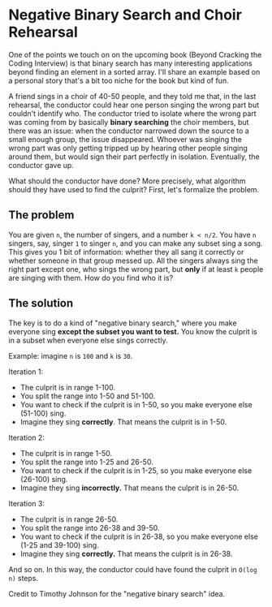# Negative Binary Search and Choir Rehearsal

One of the points we touch on on the upcoming book (Beyond Cracking the Coding Interview) is that binary search has many interesting applications beyond finding an element in a sorted array. I'll share an example based on a personal story that's a bit too niche for the book but kind of fun.

A friend sings in a choir of 40-50 people, and they told me that, in the last rehearsal, the conductor could hear one person singing the wrong part but couldn't identify who. The conductor tried to isolate where the wrong part was coming from by basically **binary searching** the choir members, but there was an issue: when the conductor narrowed down the source to a small enough group, the issue disappeared. Whoever was singing the wrong part was only getting tripped up by hearing other people singing around them, but would sign their part perfectly in isolation. Eventually, the conductor gave up.

What should the conductor have done? More precisely, what algorithm should they have used to find the culprit? First, let's formalize the problem.

## The problem

You are given `n`, the number of singers, and a number `k < n/2`. You have `n` singers, say, singer `1` to singer `n`, and you can make any subset sing a song. This gives you 1 bit of information: whether they all sang it correctly or whether someone in that group messed up. All the singers always sing the right part except one, who sings the wrong part, but **only** if at least `k` people are singing with them. How do you find who it is?

## The solution

The key is to do a kind of "negative binary search," where you make everyone sing **except the subset you want to test.** You know the culprit is in a subset when everyone else sings correctly.

Example: imagine `n` is `100` and `k` is `30`.

Iteration 1:

- The culprit is in range 1-100.
- You split the range into 1-50 and 51-100.
- You want to check if the culprit is in 1-50, so you make everyone else (51-100) sing.
- Imagine they sing **correctly**. That means the culprit is in 1-50.

Iteration 2:

- The culprit is in range 1-50.
- You split the range into 1-25 and 26-50.
- You want to check if the culprit is in 1-25, so you make everyone else (26-100) sing.
- Imagine they sing **incorrectly.** That means the culprit is in 26-50.

Iteration 3:

- The culprit is in range 26-50.
- You split the range into 26-38 and 39-50.
- You want to check if the culprit is in 26-38, so you make everyone else (1-25 and 39-100) sing.
- Imagine they sing **correctly.** That means the culprit is in 26-38.

And so on. In this way, the conductor could have found the culprit in `O(log n)` steps.

Credit to Timothy Johnson for the "negative binary search" idea.
